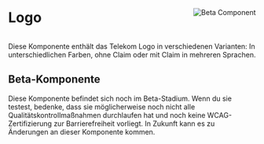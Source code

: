 <div style="display: inline-flex; align-items: center; justify-content: space-between; width: 100%;">
    <h1>Logo</h1>
    <img src="assets/beta.png" alt="Beta Component" />
</div>


Diese Komponente enthält das Telekom Logo in verschiedenen Varianten: In unterschiedlichen Farben, ohne Claim oder mit Claim in mehreren Sprachen.

## Beta-Komponente

Diese Komponente befindet sich noch im Beta-Stadium. Wenn du sie testest,  bedenke, dass sie möglicherweise noch nicht alle  Qualitätskontrollmaßnahmen durchlaufen hat und noch keine  WCAG-Zertifizierung zur Barrierefreiheit vorliegt. In Zukunft kann es zu Änderungen an dieser Komponente kommen.
